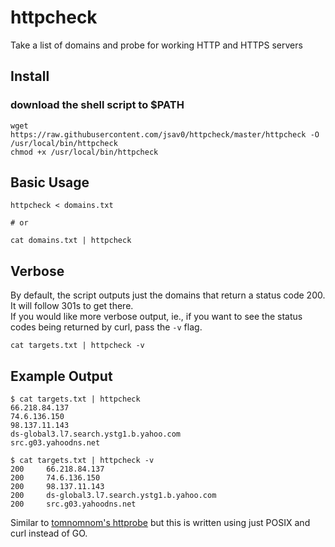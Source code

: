 # httpcheck
Take a list of domains and probe for working HTTP and HTTPS servers

## Install
### download the shell script to $PATH
```
wget https://raw.githubusercontent.com/jsav0/httpcheck/master/httpcheck -O /usr/local/bin/httpcheck
chmod +x /usr/local/bin/httpcheck
```

## Basic Usage
```
httpcheck < domains.txt

# or

cat domains.txt | httpcheck
```

## Verbose
By default, the script outputs just the domains that return a status code 200. It will follow 301s to get there.   
If you would like more verbose output, ie., if you want to see the status codes being returned by curl, pass the `-v` flag. 
```
cat targets.txt | httpcheck -v
```

## Example Output
```
$ cat targets.txt | httpcheck
66.218.84.137
74.6.136.150
98.137.11.143
ds-global3.l7.search.ystg1.b.yahoo.com
src.g03.yahoodns.net
```

```
$ cat targets.txt | httpcheck -v
200     66.218.84.137
200     74.6.136.150
200     98.137.11.143
200     ds-global3.l7.search.ystg1.b.yahoo.com
200     src.g03.yahoodns.net
```

Similar to [tomnomnom's httprobe](https://github.com/tomnomnom/httprobe) but this is written using just POSIX and curl instead of GO.
